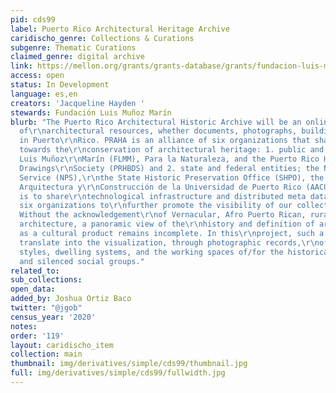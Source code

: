 ```yaml
---
pid: cds99
label: Puerto Rico Architectural Heritage Archive
caridischo_genre: Collections & Curations
subgenre: Thematic Curations
claimed_genre: digital archive
link: https://mellon.org/grants/grants-database/grants/fundacion-luis-munoz-marin-inc/2004-07580/
access: open
status: In Development
language: es,en
creators: 'Jacqueline Hayden '
stewards: Fundación Luis Muñoz Marín
blurb: "The Puerto Rico Architectural Historic Archive will be an online digital repository
  of\r\narchitectural resources, whether documents, photographs, buildings and sites
  in Puerto\r\nRico. PRAHA is an alliance of six organizations that share a commitment
  towards the\r\nconservation of architectural heritage: 1. public and private; Fundación
  Luis Muñoz\r\nMarín (FLMM), Para la Naturaleza, and the Puerto Rico Historic Buildings
  Drawings\r\nSociety (PRHBDS) and 2. state and federal entities; the National Park
  Service (NPS),\r\nthe State Historic Preservation Office (SHPO), the Archivo de
  Arquitectura y\r\nConstrucción de la Universidad de Puerto Rico (AACUPR). Our goal
  is to share\r\ntechnological infrastructure and distributed meta data across our
  six organizations to\r\nfurther promote the visibility of our collective resources.
  Without the acknowledgement\r\nof Vernacular, Afro Puerto Rican, rural, and barrio
  architecture, a panoramic view of the\r\nhistory and definition of architecture
  as a cultural product remains incomplete. In this\r\nproject, such a stance will
  translate into the visualization, through photographic records,\r\nof architectural
  styles, dwelling systems, and the working spaces of/for the historically\r\nmarginalized
  and silenced social groups."
related_to:
sub_collections:
open_data:
added_by: Joshua Ortiz Baco
twitter: "@jgob"
census_year: '2020'
notes:
order: '119'
layout: caridischo_item
collection: main
thumbnail: img/derivatives/simple/cds99/thumbnail.jpg
full: img/derivatives/simple/cds99/fullwidth.jpg
---
```


